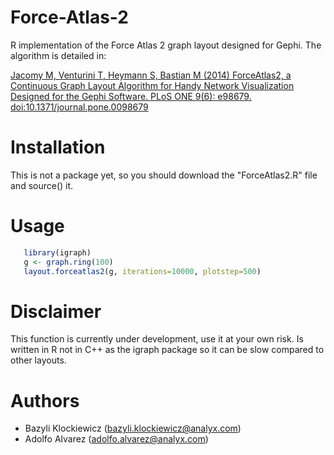 Force-Atlas-2
=============

R implementation of the Force Atlas 2 graph layout designed for Gephi. The algorithm is detailed in:

[Jacomy M, Venturini T, Heymann S, Bastian M (2014) ForceAtlas2, a Continuous Graph Layout Algorithm for Handy Network Visualization Designed for the Gephi Software. PLoS ONE 9(6): e98679. doi:10.1371/journal.pone.0098679](http://journals.plos.org/plosone/article?id=10.1371/journal.pone.0098679)


# Installation

This is not a package yet, so you should download the "ForceAtlas2.R" file and source() it.

# Usage
 ```R
    library(igraph)
    g <- graph.ring(100)
    layout.forceatlas2(g, iterations=10000, plotstep=500)
  ```

# Disclaimer

This function is currently under development, use it at your own risk. Is written in R not in C++ as the igraph package so it can be slow compared to other layouts.

# Authors

- Bazyli Klockiewicz (bazyli.klockiewicz@analyx.com)
- Adolfo Alvarez (adolfo.alvarez@analyx.com)

